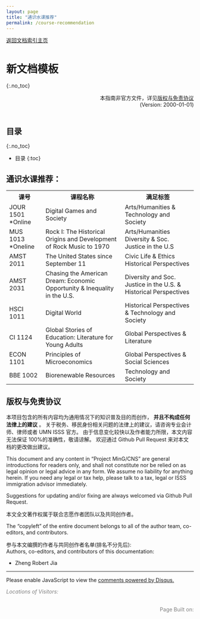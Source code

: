 ```yaml
---
layout: page
title: "通识水课推荐"
permalink: /course-recommendation
---
```


<!-- Global site tag (gtag.js) - Google Analytics -->
<script async src="https://www.googletagmanager.com/gtag/js?id=G-4DT3EE5Z3Q"></script>
<script>
  window.dataLayer = window.dataLayer || [];
  function gtag(){dataLayer.push(arguments);}
  gtag('js', new Date());

  gtag('config', 'G-4DT3EE5Z3Q');
</script>
<script data-ad-client="ca-pub-3457849876540251" async src="https://pagead2.googlesyndication.com/pagead/js/adsbygoogle.js"></script>

<div id="google_translate_element" style="float:right"></div>
<script>
function googleTranslateElementInit() {
  new google.translate.TranslateElement({pageLanguage: 'zh'}, 'google_translate_element');
}
</script>
<script async src="https://translate.google.com/translate_a/element.js?cb=googleTranslateElementInit"></script>

<div style="padding-bottom: 6px">
<a href="http://www.mingcns.org">返回文档索引主页</a>
</div>

# 新文档模板

{:.no_toc}

<div align="right">
本指南非官方文件，详见<a href="#版权与免责协议">版权与免责协议</a><br>
(Version: 2000-01-01)
</div><br>

## 目录

{:.no_toc}

- 目录
  {:toc}

## 通识水课推荐：

<table>
  <tr>
    <th>课号</th>
    <th>课程名称</th>
    <th>满足标签</th>
  </tr>
  <tr>
    <td>JOUR 1501 *Online</td>
    <td>Digital Games and Society</td>
    <td>Arts/Humanities & Technology and Society</td>
  </tr>
  <tr>
    <td>MUS 1013 *Oneline</td>
    <td>Rock I: The Historical Origins and Development of Rock Music to 1970</td>
    <td>Arts/Humanities Diversity & Soc. Justice in the U.S</td>
  </tr>
  <tr>
    <td>AMST 2011</td>
    <td>The United States since September 11</td>
    <td>Civic Life & Ethics Historical Perspectives</td>
  </tr>
  <tr>
    <td>AMST 2031</td>
    <td>Chasing the American Dream: Economic Opportunity & Inequality in the U.S.</td>
    <td>Diversity and Soc. Justice in the U.S. & Historical Perspectives</td>
  </tr>
  <tr>
    <td>HSCI 1011</td>
    <td>Digital World</td>
    <td>Historical Perspectives & Technology and Society</td>
  </tr>
  <tr>
    <td>CI 1124</td>
    <td>Global Stories of Education: Literature for Young Adults</td>
    <td>Global Perspectives & Literature</td>
  </tr>
  <tr>
    <td>ECON 1101</td>
    <td>Principles of Microeconomics</td>
    <td>Global Perspectives & Social Sciences</td>
  </tr>
  <tr>
    <td>BBE 1002</td>
    <td>Biorenewable Resources</td>
    <td>Technology and Society</td>
  </tr>
  <!-- <tr>
    <td></td>
    <td></td>
    <td></td>
  </tr> -->
  <!-- <tr>
    <td></td>
    <td></td>
    <td></td>
  </tr> -->
</table>

<!-- TODO -->
<!-- _持续更新中...有推荐可直接联系---(Decide a person to contact or form to submit_ -->

## 版权与免责协议

本项目包含的所有内容均为通用情况下的知识普及目的而创作， **并且不构成任何法律上的建议** 。
关于税务、移民身份相关问题的法律上的建议，请咨询专业会计师、律师或者 UMN ISSS 官方。
由于信息变化较快以及作者能力所限，本文内容无法保证 100%的准确性，敬请谅解。
欢迎通过 Github Pull Request 来对本文档的更改做出建议。

This document and any content in “Project MinG/CNS” are general introductions for readers only,
and shall not constitute nor be relied on as legal opinion or legal advice in any form.
We assume no liability for anything herein.
If you need any legal or tax help, please talk to a tax, legal or ISSS immigration advisor immediately.

Suggestions for updating and/or fixing are always welcomed via Github Pull Request.

本文全文著作权属于联合志愿作者团队以及共同创作者。

The “copyleft” of the entire document belongs to all of the author team, co-editors, and contributors.

参与本文编撰的作者与共同创作者名单(排名不分先后):  
Authors, co-editors, and contributors of this documentation:

- Zheng Robert Jia

---

<div id="disqus_thread"></div>
<script async>
    /**
    *  RECOMMENDED CONFIGURATION VARIABLES: EDIT AND UNCOMMENT THE SECTION BELOW TO INSERT DYNAMIC VALUES FROM YOUR PLATFORM OR CMS.
    *  LEARN WHY DEFINING THESE VARIABLES IS IMPORTANT: https://disqus.com/admin/universalcode/#configuration-variables    */
    /*
    var disqus_config = function () {
    this.page.url = PAGE_URL;  // Replace PAGE_URL with your page's canonical URL variable
    this.page.identifier = PAGE_IDENTIFIER; // Replace PAGE_IDENTIFIER with your page's unique identifier variable
    };
    */

    (function() { // DON'T EDIT BELOW THIS LINE
    var d = document, s = d.createElement('script');
    s.src = 'https://mingcns.disqus.com/embed.js';
    s.setAttribute('data-timestamp', +new Date());
    (d.head || d.body).appendChild(s);
    })();

</script>
<noscript>Please enable JavaScript to view the <a href="https://disqus.com/?ref_noscript">comments powered by Disqus.</a></noscript>

_<font color="grey">Locations of Visitors: </font>_

<div style="width: 50%; ">
<script type='text/javascript' id='clustrmaps' src='//cdn.clustrmaps.com/map_v2.js?cl=ffffff&w=a&t=tt&d=6dgA5xsRget7ciqINHnS-LTZ2Bt67OdMGfiecR3Qa-8&cmo=ff7a00&cmn=ff0000&ct=ffffff&co=2d78ad'></script>
</div><br>

<div align="right" style="color: grey">
Page Built on:
<i><script type="text/javascript"> document.write(document.lastModified); </script></i>
</div>

